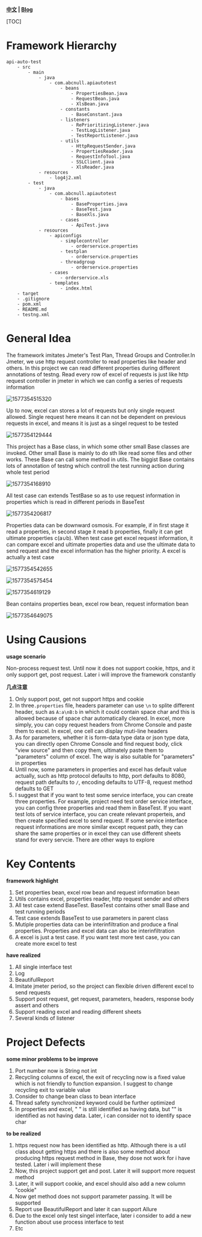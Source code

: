**[中文](https://github.com/abcnull/api-auto-test/blob/master/README_zh.md) | [Blog](https://blog.csdn.net/abcnull/article/details/103722306)**


[TOC]

# Framework Hierarchy

```
api-auto-test
	- src
		- main
			- java
				- com.abcnull.apiautotest
					- beans
						- PropertiesBean.java
						- RequestBean.java
						- XlsBean.java
					- constants
						- BaseConstant.java
					- listeners
						- RePrioritizingListener.java
						- TestLogListener.java
						- TestReportListener.java
					- utils
						- HttpRequestSender.java
						- PropertiesReader.java
						- RequestInfoTool.java
						- SSLClient.java
						- XlsReader.java
			- resources
				- log4j2.xml
		- test
			- java
				- com.abcnull.apiautotest
					- bases
						- BaseProperties.java
						- BaseTest.java
						- BaseXls.java
					- cases
						- ApiTest.java
			- resources
				- apiconfigs
					- simplecontroller
						- orderservice.properties
					- testplan
						- orderservice.properties
					- threadgroup
						- orderservice.properties
				- cases
					- orderservice.xls
				- templates
					- index.html
	- target
	- .gitignore
	- pom.xml
	- README.md
	- testng.xml
```

# General Idea

The framework imitates Jmeter's Test Plan, Thread Groups and Controller.In Jmeter, we use http request controller to read properties like header and others. In this project we can read different properties during different annotations of testng. Read every row of excel of requests is just like http request controller in jmeter in which we can config a series of requests information

![1577354515320](https://github.com/abcnull/Image-Resources/blob/master/api-auto-test/1577354515320.png)

Up to now, excel can stores a lot of requests but only single request allowed. Single request here means it can not be dependent on previous requests in excel, and means it is just as a singel request to be tested

![1577354129444](https://github.com/abcnull/Image-Resources/blob/master/api-auto-test/1577354129444.png)

This project has a Base class, in which some other small Base classes are invoked. Other small Base is mainly to do sth like read some files and other works. These Base can call some method in utils. The biggist Base contains lots of annotation of testng which controll the test running action during whole test period

![1577354168910](https://github.com/abcnull/Image-Resources/blob/master/api-auto-test/1577354168910.png)

All test case can extends TestBase so as to use request information in properties which is read in different periods in BaseTest

![1577354206817](https://github.com/abcnull/Image-Resources/blob/master/api-auto-test/1577354206817.png)

Properties data can be downward osmosis. For example, if in first stage it read a properties, in second stage it read b properties, finally it can get ultimate properties c(a∪b). When test case get excel request information, it can compare excel and ultimate properties data and use the ultimate data to send request and the excel information has the higher priority. A excel is actually a test case

![1577354542655](https://github.com/abcnull/Image-Resources/blob/master/api-auto-test/1577354542655.png)

![1577354575454](https://github.com/abcnull/Image-Resources/blob/master/api-auto-test/1577354575454.png)

![1577354619129](https://github.com/abcnull/Image-Resources/blob/master/api-auto-test/1577354619129.png)

Bean contains properties bean, excel row bean, request information bean

![1577354649075](https://github.com/abcnull/Image-Resources/blob/master/api-auto-test/1577354649075.png)

# Using Causions

**usage scenario**

Non-process request test. Until now it does not support cookie, https, and it only support get, post request. Later i will improve the framework constantly

**几点注意**

1. Only support post, get not support https and cookie
2. In three`.properties` file, headers parameter can use `\n` to splite different header, such as `A:a\nB:b` in which it could contain space char and this is allowed because of space char automatically cleared. In excel, more simply, you can copy request headers from Chrome Console and paste them to excel. In excel, one cell can display muti-line headers
3. As for parameters, whether it is form-data type data or json type data, you can directly open Chrome Console and find request body, click "view source" and then copy them, ultimately paste them to "parameters" column of excel. The way is also suitable for "parameters" in properties
4. Until now, some parameters in properties and excel has default value actually, such as http protocol defaults to http, port defaults to 8080, request path defaults to `/`, encoding defaults to UTF-8, request method defaults to GET
5. I suggest that if you want to test some service interface, you can create three properties. For example, project need test order service interface, you can config three properties and read them in BaseTest. If you want test lots of service interface, you can create relevant properteis, and then create specified excel to send request. If some service interface request informations are more similar except request path, they can share the same properties or  in excel they can use different sheets stand for every servcie. There are other ways to explore

# Key Contents

**framework highlight**

1. Set properties bean, excel row bean and request information bean
2. Utils contains excel, properties reader, http request sender and others
3. All test case extend BaseTest. BaseTest contains other small Base and test running periods
4. Test case extends BaseTest to use parameters in parent class
5. Mutiple properties data can be interinfiltration and produce a final properties. Properties and excel data can also be interinfiltration
6. A excel is just a test case. If you want test more test case, you can create more excel to test

**have realized**

1. All single interface test
2. Log
3. BeautifulReport
4. Imitate jmeter period, so the project can flexible driven different excel to send requests
6. Support post request, get request, parameters, headers, response body assert and others
7. Support reading excel and reading different sheets
8. Several kinds of listener

# Project Defects

**some minor problems to be improve**

1. Port number now is String not int
2. Recycling columns of excel, the exit of recycling now is a fixed value which is not friendly to function expansion. I suggest to change recycling exit to variable value
3. Consider to change bean class to bean interface
4. Thread safety synchronized keyword could be further optimized
5. In properties and excel, "  " is still identified as having data, but "" is identified as not having data. Later, i can consider not to identify space char

**to be realized**

1. https request now has been identified as http. Although there is a util class about getting https and there is also some method about producing https request method in Base, they dose not work for i have tested. Later i will implement these
2. Now, this project support get and post. Later it will support more request method
3. Later, it will support cookie, and excel should also add a new column "cookie"
4. Now get method does not support parameter passing. It will be supported
5. Report use BeautifulReport and later it can support Allure
6. Due to the excel only test singel interface, later i consider to add a new function about use process interface to test
7. Etc
